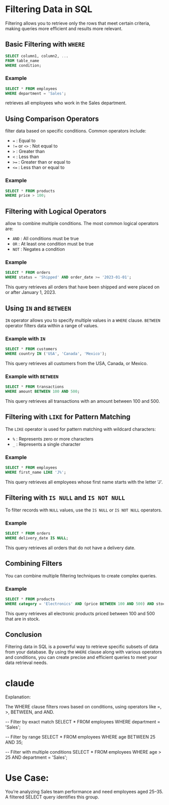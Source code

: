 # Filtering Data in SQL
Filtering allows you to retrieve only the rows that meet certain criteria, making  queries more efficient and results more relevant.

## Basic Filtering with `WHERE`

```sql
SELECT column1, column2, ...
FROM table_name
WHERE condition;
```

### Example

```sql
SELECT * FROM employees
WHERE department = 'Sales'; 
```
retrieves all employees who work in the Sales department.


## Using Comparison Operators

filter data based on specific conditions. Common operators include:

- `=` : Equal to
- `!=` or `<>` : Not equal to
- `>` : Greater than
- `<` : Less than
- `>=` : Greater than or equal to
- `<=` : Less than or equal to

### Example

```sql
SELECT * FROM products
WHERE price > 100;
```


## Filtering with Logical Operators

allow to combine multiple conditions. The most common logical operators are:

- `AND` : All conditions must be true
- `OR` : At least one condition must be true
- `NOT` : Negates a condition

### Example

```sql
SELECT * FROM orders
WHERE status = 'Shipped' AND order_date >= '2023-01-01';
```

This query retrieves all orders that have been shipped and were placed on or after January 1, 2023.


## Using `IN` and `BETWEEN`

`IN` operator allows you to specify multiple values in a `WHERE` clause. 
`BETWEEN` operator filters data within a range of values.

### Example with `IN`

```sql
SELECT * FROM customers
WHERE country IN ('USA', 'Canada', 'Mexico');
```

This query retrieves all customers from the USA, Canada, or Mexico.

### Example with `BETWEEN`

```sql
SELECT * FROM transactions
WHERE amount BETWEEN 100 AND 500;
```

This query retrieves all transactions with an amount between 100 and 500.

## Filtering with `LIKE` for Pattern Matching

The `LIKE` operator is used for pattern matching with wildcard characters:

- `%` : Represents zero or more characters
- `_` : Represents a single character

### Example

```sql
SELECT * FROM employees
WHERE first_name LIKE 'J%';
```

This query retrieves all employees whose first name starts with the letter 'J'.

## Filtering with `IS NULL` and `IS NOT NULL`

To filter records with `NULL` values, use the `IS NULL` or `IS NOT NULL` operators.

### Example

```sql
SELECT * FROM orders
WHERE delivery_date IS NULL;
```

This query retrieves all orders that do not have a delivery date.

## Combining Filters

You can combine multiple filtering techniques to create complex queries.

### Example

```sql
SELECT * FROM products
WHERE category = 'Electronics' AND (price BETWEEN 100 AND 500) AND stock > 0;
```

This query retrieves all electronic products priced between 100 and 500 that are in stock.

## Conclusion

Filtering data in SQL is a powerful way to retrieve specific subsets of data from your database. By using the `WHERE` clause along with various operators and conditions, you can create precise and efficient queries to meet your data retrieval needs.


# claude 
Explanation:

The WHERE clause filters rows based on conditions, using operators like =, >, BETWEEN, and AND.

-- Filter by exact match
SELECT * FROM employees WHERE department = 'Sales';

-- Filter by range
SELECT * FROM employees WHERE age BETWEEN 25 AND 35;

-- Filter with multiple conditions
SELECT * FROM employees WHERE age > 25 AND department = 'Sales';


# Use Case:

You’re analyzing Sales team performance and need employees aged 25–35. A filtered SELECT query identifies this group.